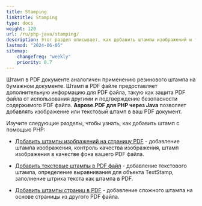 ```yaml
---
title: Stamping 
linktitle: Stamping
type: docs
weight: 120
url: /ru/php-java/stamping/
description: Этот раздел описывает, как добавить штампы изображений и текстовые штампы на страницу PDF.
lastmod: "2024-06-05"
sitemap:
    changefreq: "weekly"
    priority: 0.7
---
```


Штамп в PDF документе аналогичен применению резинового штампа на бумажном документе. Штамп в PDF файле предоставляет дополнительную информацию для PDF файла, такую как защита PDF файла от использования другими и подтверждение безопасности содержимого PDF файла. **Aspose.PDF для PHP через Java** позволяет добавлять изображение или текстовый штамп в ваш PDF документ.

Изучите следующие разделы, чтобы узнать, как добавить штамп с помощью PHP:

- [Добавить штампы изображений на страницу PDF](/pdf/ru/php-java/image-stamps-in-pdf-page/) - добавление штампа изображения, контроль качества изображения, штамп изображения в качестве фона вашего PDF файла.
- [Добавить текстовые штампы в PDF файл](/pdf/ru/php-java/text-stamps-in-the-pdf-file/) - добавление текстового штампа, определение выравнивания для объекта TextStamp, заполнение штриха текста как штампа в PDF.

- [Добавить штампы страниц в PDF](/pdf/ru/php-java/page-stamps-in-the-pdf-file/) - добавление сложного штампа на основе страницы из другого PDF файла.